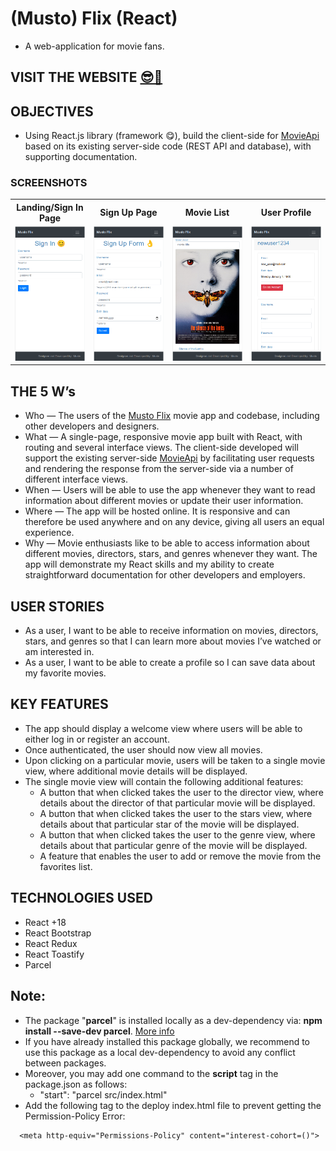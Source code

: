 # (Musto) Flix (React)

- A web-application for movie fans.

## VISIT THE WEBSITE [😎🔗](https://mustafa-sarshar.github.io/musto-flix-react/)

## OBJECTIVES

- Using React.js library (framework 😋), build the client-side for [MovieApi](https://github.com/mustafa-sarshar/movie-api) based on its existing server-side code (REST API and database), with supporting documentation.

### SCREENSHOTS

<table width="100%"  style="overflow:auto">
  <tr>
    <th width="25%" style="text-align:center;">Landing/Sign In Page</th>
    <th width="25%" style="text-align:center;">Sign Up Page</th>
    <th width="25%" style="text-align:center;">Movie List</th>
    <th width="25%" style="text-align:center;">User Profile</th>
  </tr>
  <tr>
    <td width="25%"><img src="https://github.com/mustafa-sarshar/musto-flix-react/blob/main/docs/assets/img/musto-flix-react-1.png?raw=true"/></td>
    <td width="25%"><img src="https://github.com/mustafa-sarshar/musto-flix-react/blob/main/docs/assets/img/musto-flix-react-2.png?raw=true"/></td>
    <td width="25%"><img src="https://github.com/mustafa-sarshar/musto-flix-react/blob/main/docs/assets/img/musto-flix-react-3.png?raw=true"/></td>
    <td width="25%"><img src="https://github.com/mustafa-sarshar/musto-flix-react/blob/main/docs/assets/img/musto-flix-react-4.png?raw=true"/></td>
  </tr>
</table>

## THE 5 W’s

- Who — The users of the [Musto Flix](https://mustafa-sarshar.github.io/musto-flix-react/) movie app and codebase, including other developers and designers.
- What — A single-page, responsive movie app built with React, with routing and several interface views. The client-side developed will support the existing server-side [MovieApi](https://github.com/mustafa-sarshar/movie-api) by facilitating user requests and rendering the response from the server-side via a number of different interface views.
- When — Users will be able to use the app whenever they want to read information about different movies or update their user information.
- Where — The app will be hosted online. It is responsive and can therefore be used anywhere and on any device, giving all users an equal experience.
- Why — Movie enthusiasts like to be able to access information about different movies, directors, stars, and genres whenever they want. The app will demonstrate my React skills and my ability to create straightforward documentation for other developers and employers.

## USER STORIES

- As a user, I want to be able to receive information on movies, directors, stars, and genres so that I can learn more about movies I’ve watched or am interested in.
- As a user, I want to be able to create a profile so I can save data about my favorite movies.

## KEY FEATURES

- The app should display a welcome view where users will be able to either log in or register an account.
- Once authenticated, the user should now view all movies.
- Upon clicking on a particular movie, users will be taken to a single movie view, where additional movie details will be displayed.
- The single movie view will contain the following additional features:
  - A button that when clicked takes the user to the ​director view​, where details about the director of that particular movie will be displayed.
  - A button that when clicked takes the user to the stars view​, where details about that particular star of the movie will be displayed.
  - A button that when clicked takes the user to the ​genre view​, where details about that particular genre of the movie will be displayed.
  - A feature that enables the user to add or remove the movie from the favorites list.

## TECHNOLOGIES USED

- React +18
- React Bootstrap
- React Redux
- React Toastify
- Parcel

## Note:

- The package "**parcel**" is installed locally as a dev-dependency via: **npm install --save-dev parcel**. [More info](https://parceljs.org/)
- If you have already installed this package globally, we recommend to use this package as a local dev-dependency to avoid any conflict between packages.
- Moreover, you may add one command to the **script** tag in the package.json as follows:
  - "start": "parcel src/index.html"
- Add the following tag to the deploy index.html file to prevent getting the Permission-Policy Error:
```
  <meta http-equiv="Permissions-Policy" content="interest-cohort=()">
```
